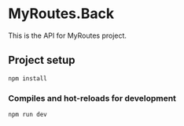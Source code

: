 # MyRoutes.Back

This is the API for MyRoutes project.

## Project setup
```
npm install
```
### Compiles and hot-reloads for development
```
npm run dev
```
